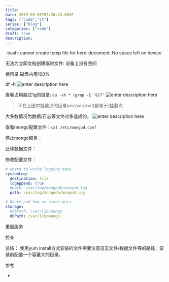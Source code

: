 ```yaml
---
title:  
date: 2019-05-05T03:26:43.089Z
tags: ["code","it"]
series: ["blog"]
categories: ["code"]
draft: true
description:
---
```




-bash: cannot create temp file for here-document: No space left on device

无法为立即文档创建临时文件: 设备上没有空间

根目录 磁盘占用100%

df -h
![enter description here](https://i.loli.net/2019/05/05/5cce5839406f5.jpg)

  

查看占用超过1g的目录:
`du -sh * |grep -E 'G|T'`
![enter description here](https://i.loli.net/2019/05/05/5cce639bdd203.jpg)

>不在上图中挂载点的目录(usr/var/root)都属于/挂载点 

大多数情况为数据/日志等文件过多造成的。
![enter description here](https://i.loli.net/2019/05/05/5cce641f9412a.jpg)


查看mongo配置文件：`cat /etc/mongod.conf`

停止mongo服务：

迁移数据文件：

修改配置文件：
```yaml
# where to write logging data.
systemLog:
  destination: file
  logAppend: true
  #path: /var/log/mongodb/mongod.log
  path: /var/log/mongodb/mongod.log

# Where and how to store data.
storage:
  #dbPath: /var/lib/mongo
  dbPath: /var/lib/mongo
```
重启服务

检查

总结：
使用yum install方式安装的文件需要注意日志文件/数据文件等的路径，安装前配置一个容量大的目录。


参考  
- [](https://blog.csdn.net/nciasd/article/details/51497817)
